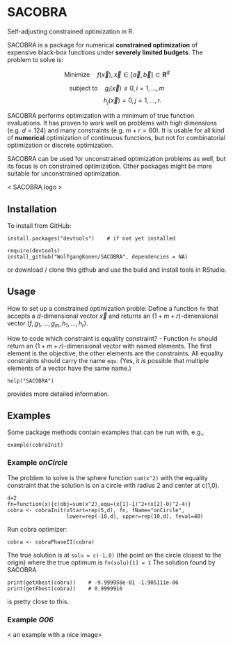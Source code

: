 # SACOBRA
Self-adjusting constrained optimization in R.

SACOBRA is a package for numerical **constrained optimization** of expensive black-box functions under **severely limited budgets**. The problem to solve is: 
```math 
\mbox{Minimize}\quad  f(\vec{x}) , \vec{x} \in [\vec{a},\vec{b}] \subset \mathbf{R}^d 
```
$$ \mbox{subject to}\quad g_i(\vec{x}) \le 0, i=1,\ldots,m    $$
$$ \mbox{~~~~~~~~~~}\quad\quad h_j(\vec{x}) = 0, j=1,\ldots,r.    $$

SACOBRA performs optimization with a minimum of true function evaluations. It has proven to work well on problems with high dimensions (e.g. $d=124$) and many constraints (e.g. $m+r=60$). It is usable for all kind of **numerical** optimization of continuous functions, but not for combinatorial optimization or discrete optimization.

SACOBRA can be used for unconstrained optimization problems as well, but its focus is on constrained optimization. Other packages might be more suitable for unconstrained optimization.

< SACOBRA logo >

## Installation

To install from GitHub:
```
install.packages("devtools")    # if not yet installed

require(devtools)
install_github("WolfgangKonen/SACOBRA", dependencies = NA)
```

or download / clone this github and use the build and install tools in RStudio.

## Usage
How to set up a constrained optimization proble: Define a function `fn` that accepts a $d$-dimensional vector $\vec{x}$ and returns an $(1+m+r)$-dimensional
vector $(f,g_1,\ldots,g_m,h_1,\ldots,h_r)$.

How to code which constraint is equality constraint? - Function `fn` should return 
an $(1+m+r)$-dimensional vector with named elements. The first element is the objective, the 
other elements are the constraints. All equality constraints should carry the name `equ`. 
(Yes, it _is_ possible that multiple elements of a vector have the same name.) 
                     
```
help("SACOBRA")
```
provides more detailed information.

## Examples
Some package methods contain examples that can be run with, e.g.,
```
example(cobraInit)
```

### Example *onCircle*
The problem to solve is the sphere function `sum(x^2)` with the equality constraint that the solution is on a circle with radius 2 and center at c(1,0).
```
d=2
fn=function(x){c(obj=sum(x^2),equ=(x[1]-1)^2+(x[2]-0)^2-4)}
cobra <- cobraInit(xStart=rep(5,d), fn, fName="onCircle",  
                   lower=rep(-10,d), upper=rep(10,d), feval=40)
```

Run cobra optimizer:
```
cobra <- cobraPhaseII(cobra)
```

The true solution is at `solu = c(-1,0)` (the point on the circle closest to the origin)
where the true optimum is `fn(solu)[1] = 1`
The solution found by SACOBRA
```
print(getXbest(cobra))    # -9.999958e-01 -1.905111e-06
print(getFbest(cobra))    # 0.9999916
```
is pretty close to this.

### Example *G06* 
< an example with a nice image>



